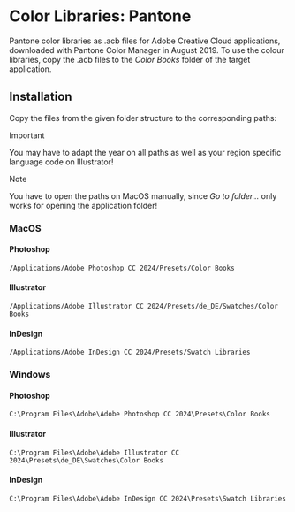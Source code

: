 # Color Libraries: Pantone

Pantone color libraries as .acb files for Adobe Creative Cloud applications, downloaded with Pantone Color Manager in August 2019. To use the colour libraries, copy the .acb files to the *Color Books* folder of the target application.

## Installation

Copy the files from the given folder structure to the corresponding paths:

> [!IMPORTANT]
> You may have to adapt the year on all paths as well as your region specific language code on Illustrator!

> [!NOTE]
> You have to open the paths on MacOS manually, since *Go to folder…* only works for opening the application folder!

### MacOS

#### Photoshop
```
/Applications/Adobe Photoshop CC 2024/Presets/Color Books
```

#### Illustrator
```
/Applications/Adobe Illustrator CC 2024/Presets/de_DE/Swatches/Color Books
```

#### InDesign
```
/Applications/Adobe InDesign CC 2024/Presets/Swatch Libraries
```

### Windows

#### Photoshop
```
C:\Program Files\Adobe\Adobe Photoshop CC 2024\Presets\Color Books
```

#### Illustrator
```
C:\Program Files\Adobe\Adobe Illustrator CC 2024\Presets\de_DE\Swatches\Color Books
```

#### InDesign
```
C:\Program Files\Adobe\Adobe InDesign CC 2024\Presets\Swatch Libraries
```
